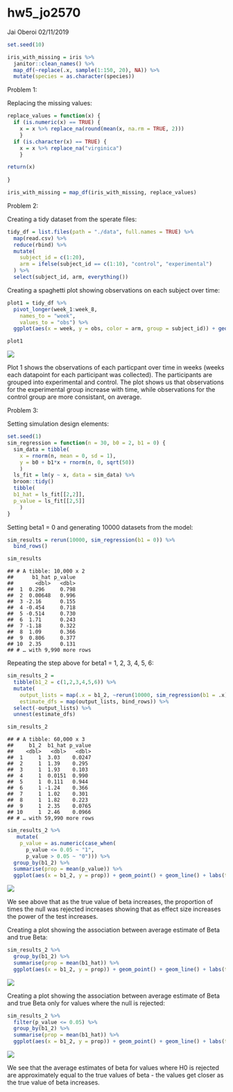 hw5\_jo2570
================
Jai Oberoi
02/11/2019

``` r
set.seed(10)

iris_with_missing = iris %>% 
  janitor::clean_names() %>% 
  map_df(~replace(.x, sample(1:150, 20), NA)) %>%
  mutate(species = as.character(species))
```

Problem 1:

Replacing the missing values:

``` r
replace_values = function(x) {
  if (is.numeric(x) == TRUE) {
    x = x %>% replace_na(round(mean(x, na.rm = TRUE, 2)))
    }
  if (is.character(x) == TRUE) {
    x = x %>% replace_na("virginica")
    }

return(x)
  
}

iris_with_missing = map_df(iris_with_missing, replace_values)
```

Problem 2:

Creating a tidy dataset from the sperate files:

``` r
tidy_df = list.files(path = "./data", full.names = TRUE) %>% 
  map(read.csv) %>% 
  reduce(rbind) %>% 
  mutate(
    subject_id = c(1:20), 
    arm = ifelse(subject_id == c(1:10), "control", "experimental")
  ) %>% 
  select(subject_id, arm, everything())
```

Creating a spaghetti plot showing observations on each subject over
time:

``` r
plot1 = tidy_df %>% 
  pivot_longer(week_1:week_8,
    names_to = "week",
    values_to = "obs") %>% 
  ggplot(aes(x = week, y = obs, color = arm, group = subject_id)) + geom_line()

plot1
```

![](hw5_jo2570_files/figure-gfm/unnamed-chunk-4-1.png)<!-- -->

Plot 1 shows the observations of each particpant over time in weeks
(weeks each datapoint for each participant was collected). The
participants are grouped into experimental and control. The plot shows
us that observations for the experimental group increase with time,
while observations for the control group are more consistant, on
average.

Problem 3:

Setting simulation design elements:

``` r
set.seed(1)
sim_regression = function(n = 30, b0 = 2, b1 = 0) {
  sim_data = tibble(
    x = rnorm(n, mean = 0, sd = 1),
    y = b0 + b1*x + rnorm(n, 0, sqrt(50))
    )
  ls_fit = lm(y ~ x, data = sim_data) %>%
  broom::tidy()
  tibble( 
  b1_hat = ls_fit[[2,2]],
  p_value = ls_fit[[2,5]]
    )
}
```

Setting beta1 = 0 and generating 10000 datasets from the model:

``` r
sim_results = rerun(10000, sim_regression(b1 = 0)) %>% 
  bind_rows()

sim_results
```

    ## # A tibble: 10,000 x 2
    ##      b1_hat p_value
    ##       <dbl>   <dbl>
    ##  1  0.296     0.798
    ##  2  0.00648   0.996
    ##  3 -2.16      0.155
    ##  4 -0.454     0.718
    ##  5 -0.514     0.730
    ##  6  1.71      0.243
    ##  7 -1.18      0.322
    ##  8  1.09      0.366
    ##  9  0.806     0.377
    ## 10  2.35      0.131
    ## # … with 9,990 more rows

Repeating the step above for beta1 = 1, 2, 3, 4, 5, 6:

``` r
sim_results_2 = 
  tibble(b1_2 = c(1,2,3,4,5,6)) %>% 
  mutate(
    output_lists = map(.x = b1_2, ~rerun(10000, sim_regression(b1 = .x))),
    estimate_dfs = map(output_lists, bind_rows)) %>% 
  select(-output_lists) %>% 
  unnest(estimate_dfs)

sim_results_2
```

    ## # A tibble: 60,000 x 3
    ##     b1_2  b1_hat p_value
    ##    <dbl>   <dbl>   <dbl>
    ##  1     1  3.03    0.0247
    ##  2     1  1.39    0.295 
    ##  3     1  1.93    0.103 
    ##  4     1  0.0151  0.990 
    ##  5     1  0.111   0.944 
    ##  6     1 -1.24    0.366 
    ##  7     1  1.02    0.301 
    ##  8     1  1.82    0.223 
    ##  9     1  2.35    0.0765
    ## 10     1  2.46    0.0966
    ## # … with 59,990 more rows

``` r
sim_results_2 %>% 
   mutate(
    p_value = as.numeric(case_when(
      p_value <= 0.05 ~ "1",
      p_value > 0.05 ~ "0"))) %>% 
  group_by(b1_2) %>% 
  summarise(prop = mean(p_value)) %>%
  ggplot(aes(x = b1_2, y = prop)) + geom_point() + geom_line() + labs(title = "Association between effect size and power", x = "True value of Beta_2", y = "Power of the test")
```

![](hw5_jo2570_files/figure-gfm/unnamed-chunk-8-1.png)<!-- -->

We see above that as the true value of beta increases, the proportion of
times the null was rejected increases showing that as effect size
increases the power of the test increases.

Creating a plot showing the association between average estimate of Beta
and true Beta:

``` r
sim_results_2 %>%
  group_by(b1_2) %>% 
  summarise(prop = mean(b1_hat)) %>%
  ggplot(aes(x = b1_2, y = prop)) + geom_point() + geom_line() + labs(title = "Association between average estimate of Beta and true Beta", x = "True value of Beta_2", y = "Average estimate of Beta")
```

![](hw5_jo2570_files/figure-gfm/unnamed-chunk-9-1.png)<!-- -->

Creating a plot showing the association between average estimate of Beta
and true Beta only for values where the null is rejected:

``` r
sim_results_2 %>%
  filter(p_value <= 0.05) %>% 
  group_by(b1_2) %>% 
  summarise(prop = mean(b1_hat)) %>%
  ggplot(aes(x = b1_2, y = prop)) + geom_point() + geom_line() + labs(title = "Association between Beta_hat and true Beta (H0 is rejected)", x = "True value of Beta_2", y = "Average estimate of Beta")
```

![](hw5_jo2570_files/figure-gfm/unnamed-chunk-10-1.png)<!-- -->

We see that the average estimates of beta for values where H0 is
rejected are approximately equal to the true values of beta - the values
get closer as the true value of beta increases.
